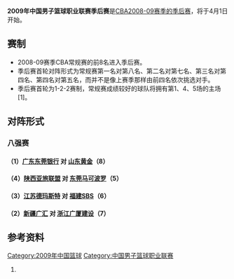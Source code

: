 **2009年中国男子篮球职业联赛季后赛**是[CBA](../Page/中国男子篮球职业联赛.md "wikilink")[2008-09赛季的季后赛](https://zh.wikipedia.org/wiki/2008-09年中国男子篮球职业联赛 "wikilink")，将于4月1日开始。

## 赛制

  - 2008-09赛季CBA常规赛的前8名进入季后赛。
  - 季后赛首轮对阵形式为常规赛第一名对第八名、第二名对第七名、第三名对第四名、第四名对第五名，而并不是像上赛季那样由前四名依次挑选对手。
  - 季后赛首轮为1-2-2赛制，常规赛成绩较好的球队将拥有第1、4、5场的主场\[1\]。

## 对阵形式

### 八强赛

#### （1）[广东东莞银行](https://zh.wikipedia.org/wiki/广东华南虎篮球俱乐部 "wikilink") 对 [山东黄金](https://zh.wikipedia.org/wiki/山东狮篮球俱乐部 "wikilink")（8）

#### （4）[陕西亚旅联盟](https://zh.wikipedia.org/wiki/陕西麒麟篮球俱乐部 "wikilink") 对 [东莞马可波罗](https://zh.wikipedia.org/wiki/东莞烈豹篮球俱乐部 "wikilink")（5）

#### （3）[江苏德玛斯特](https://zh.wikipedia.org/wiki/江苏龙篮球俱乐部 "wikilink") 对 [福建SBS](https://zh.wikipedia.org/wiki/福建鲟篮球俱乐部 "wikilink")（6）

#### （2）[新疆广汇](https://zh.wikipedia.org/wiki/新疆飞虎篮球俱乐部 "wikilink") 对 [浙江广厦建设](https://zh.wikipedia.org/wiki/浙江猛狮篮球俱乐部 "wikilink")（7）

## 参考资料

[Category:2009年中国篮球](https://zh.wikipedia.org/wiki/Category:2009年中国篮球 "wikilink") [Category:中国男子篮球职业联赛](https://zh.wikipedia.org/wiki/Category:中国男子篮球职业联赛 "wikilink")

1.